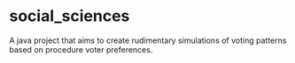 # social_sciences

A java project that aims to create rudimentary simulations of voting patterns based on procedure voter preferences. 

